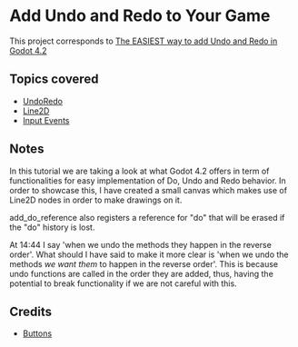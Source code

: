 # Add Undo and Redo to Your Game

This project corresponds to [The EASIEST way to add Undo and Redo in Godot 4.2](https://www.youtube.com/watch?v=ZTDTRz-TV3U)

## Topics covered

- [UndoRedo](https://docs.godotengine.org/en/stable/classes/class_undoredo.html#class-undoredo-method-add-undo-method)
- [Line2D](https://docs.godotengine.org/en/stable/classes/class_line2d.html)
- [Input Events](https://docs.godotengine.org/en/stable/tutorials/best_practices/godot_notifications.html#process-vs-physics-process-vs-input)

## Notes

In this tutorial we are taking a look at what Godot 4.2 offers in term of functionalities for easy implementation of Do, Undo and Redo behavior. In order to showcase this, I have created a small canvas which makes use of Line2D nodes in order to make drawings on it.

add_do_reference also registers a reference for "do" that will be erased if the "do" history is lost.

At 14:44 I say 'when we undo the methods they happen in the reverse order'. What should I have said to make it more clear is 'when we undo the methods _we want them_ to happen in the reverse order'. This is because undo functions are called in the order they are added, thus, having the potential to break functionality if we are not careful with this.

## Credits

- [Buttons](https://uxwing.com/)